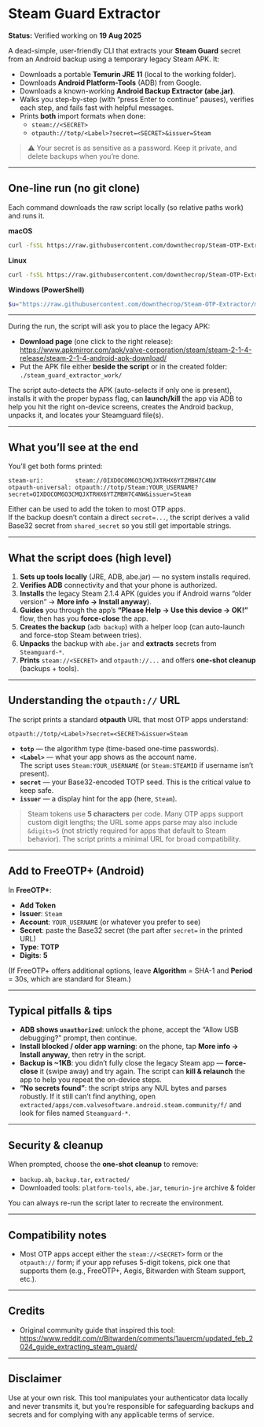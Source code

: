 # Steam Guard Extractor

**Status:** Verified working on **19 Aug 2025**

A dead-simple, user-friendly CLI that extracts your **Steam Guard** secret from an Android backup using a temporary legacy Steam APK. It:

- Downloads a portable **Temurin JRE 11** (local to the working folder).
- Downloads **Android Platform-Tools** (ADB) from Google.
- Downloads a known-working **Android Backup Extractor (abe.jar)**.
- Walks you step-by-step (with “press Enter to continue” pauses), verifies each step, and fails fast with helpful messages.
- Prints **both** import formats when done:
  - `steam://<SECRET>`
  - `otpauth://totp/<Label>?secret=<SECRET>&issuer=Steam`

> ⚠️ Your secret is as sensitive as a password. Keep it private, and delete backups when you’re done.

---

## One-line run (no git clone)

Each command downloads the raw script locally (so relative paths work) and runs it.

**macOS**

```bash
curl -fsSL https://raw.githubusercontent.com/downthecrop/Steam-OTP-Extractor/main/steam-guard-extractor-macos.sh -o steam-guard-extractor-macos.sh && chmod +x steam-guard-extractor-macos.sh && ./steam-guard-extractor-macos.sh
```

**Linux**

```bash
curl -fsSL https://raw.githubusercontent.com/downthecrop/Steam-OTP-Extractor/main/steam-guard-extractor-linux.sh -o steam-guard-extractor-linux.sh && chmod +x steam-guard-extractor-linux.sh && ./steam-guard-extractor-linux.sh
```

**Windows (PowerShell)**

```powershell
$u="https://raw.githubusercontent.com/downthecrop/Steam-OTP-Extractor/main/steam-guard-extractor-windows.ps1"; $p="$env:TEMP\steam-guard-extractor-windows.ps1"; Invoke-WebRequest $u -OutFile $p -UseBasicParsing; powershell -ExecutionPolicy Bypass -File $p
```

---

During the run, the script will ask you to place the legacy APK:

- **Download page** (one click to the right release):  
  https://www.apkmirror.com/apk/valve-corporation/steam/steam-2-1-4-release/steam-2-1-4-android-apk-download/
- Put the APK file either **beside the script** or in the created folder:  
  `./steam_guard_extractor_work/`

The script auto-detects the APK (auto-selects if only one is present), installs it with the proper bypass flag, can **launch/kill** the app via ADB to help you hit the right on-device screens, creates the Android backup, unpacks it, and locates your Steamguard file(s).

---

## What you’ll see at the end

You’ll get both forms printed:

```
steam-uri:         steam://OIXDOCOM6O3CMQJXTRHX6YTZMBH7C4NW
otpauth-universal: otpauth://totp/Steam:YOUR_USERNAME?secret=OIXDOCOM6O3CMQJXTRHX6YTZMBH7C4NW&issuer=Steam
```

Either can be used to add the token to most OTP apps.  
If the backup doesn’t contain a direct `secret=...`, the script derives a valid Base32 secret from `shared_secret` so you still get importable strings.

---

## What the script does (high level)

1. **Sets up tools locally** (JRE, ADB, abe.jar) — no system installs required.
2. **Verifies ADB** connectivity and that your phone is authorized.
3. **Installs** the legacy Steam 2.1.4 APK (guides you if Android warns “older version” → **More info → Install anyway**).
4. **Guides** you through the app’s **“Please Help → Use this device → OK!”** flow, then has you **force-close** the app.
5. **Creates the backup** (`adb backup`) with a helper loop (can auto-launch and force-stop Steam between tries).
6. **Unpacks** the backup with `abe.jar` and **extracts** secrets from `Steamguard-*`.
7. **Prints** `steam://<SECRET>` and `otpauth://...` and offers **one-shot cleanup** (backups + tools).

---

## Understanding the `otpauth://` URL

The script prints a standard **otpauth** URL that most OTP apps understand:

```
otpauth://totp/<Label>?secret=<SECRET>&issuer=Steam
```

- **`totp`** — the algorithm type (time-based one-time passwords).
- **`<Label>`** — what your app shows as the account name.  
  The script uses `Steam:YOUR_USERNAME` (or `Steam:STEAMID` if username isn’t present).
- **`secret`** — your Base32-encoded TOTP seed. This is the critical value to keep safe.
- **`issuer`** — a display hint for the app (here, `Steam`).

> Steam tokens use **5 characters** per code. Many OTP apps support custom digit lengths; the URL some apps parse may also include `&digits=5` (not strictly required for apps that default to Steam behavior). The script prints a minimal URL for broad compatibility.

---

## Add to FreeOTP+ (Android)

In **FreeOTP+**:

- **Add Token**
- **Issuer**: `Steam`
- **Account**: `YOUR_USERNAME` (or whatever you prefer to see)
- **Secret**: paste the Base32 secret (the part after `secret=` in the printed URL)
- **Type**: **TOTP**
- **Digits**: **5**

(If FreeOTP+ offers additional options, leave **Algorithm** = SHA-1 and **Period** = 30s, which are standard for Steam.)

---

## Typical pitfalls & tips

- **ADB shows `unauthorized`**: unlock the phone, accept the “Allow USB debugging?” prompt, then continue.
- **Install blocked / older app warning**: on the phone, tap **More info → Install anyway**, then retry in the script.
- **Backup is ~1KB**: you didn’t fully close the legacy Steam app — **force-close** it (swipe away) and try again. The script can **kill & relaunch** the app to help you repeat the on-device steps.
- **“No secrets found”**: the script strips any NUL bytes and parses robustly. If it still can’t find anything, open `extracted/apps/com.valvesoftware.android.steam.community/f/` and look for files named `Steamguard-*`.

---

## Security & cleanup

When prompted, choose the **one-shot cleanup** to remove:

- `backup.ab`, `backup.tar`, `extracted/`
- Downloaded tools: `platform-tools`, `abe.jar`, `temurin-jre` archive & folder

You can always re-run the script later to recreate the environment.

---

## Compatibility notes

- Most OTP apps accept either the `steam://<SECRET>` form or the `otpauth://` form; if your app refuses 5-digit tokens, pick one that supports them (e.g., FreeOTP+, Aegis, Bitwarden with Steam support, etc.).

---

## Credits

- Original community guide that inspired this tool:  
  https://www.reddit.com/r/Bitwarden/comments/1auercm/updated_feb_2024_guide_extracting_steam_guard/

---

## Disclaimer

Use at your own risk. This tool manipulates your authenticator data locally and never transmits it, but you’re responsible for safeguarding backups and secrets and for complying with any applicable terms of service.
